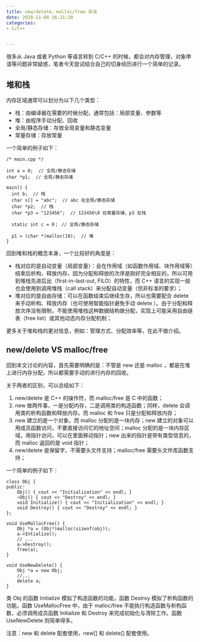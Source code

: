 ```yaml
---
title: new/delete、malloc/free 杂谈
date: 2020-11-08 16:21:20
categories: 
- C/C++


---
```


很多从 Java 或者 Python 等语言转到 C/C++ 的时候，都会对内存管理，对象申请等问题非常疑惑，笔者今天尝试结合自己的切身经历进行一个简单的记录。

<!-- more -->

## 堆和栈

内存区域通常可以划分为以下几个类型：

- 栈：由编译器在需要的时候分配，通常包括：局部变量、参数等
- 堆：由程序手动分配、回收
- 全局/静态存储：存放全局变量和静态变量
- 常量存储：存放常量

一个简单的例子如下：

```
/* main.cpp */

int a = 0;  // 全局/静态存储
char *p1;  // 全局/静态存储

main() {
  int b;  // 栈
  char s[] = "abc";  // abc 在全局/静态存储
  char *p2;  // 栈
  char *p3 = "123456";  // 123456\0 在常量存储，p3 在栈

  static int c = 0； // 全局/静态存储

  p1 = (char *)malloc(10);  // 堆
}
```

回到堆和栈的概念本身，一个比较好的角度是：

- 栈对应的是自动变量（局部变量）：会在作用域（如函数作用域、块作用域等）结束后析构、释放内存。因为分配和释放的次序是刚好完全相反的，所以可用到堆栈先进后出（first-in-last-out, FILO）的特性，而 C++ 语言的实现一般也会使用到调用堆栈（call stack）来分配自动变量（但非标准的要求）；
- 堆对应的是自由存储：可以在函数结束后继续生存，所以也需要配合 delete 来手动析构、释放内存（也可使用智能指针避免手动 delete ）。由于分配和释放次序没有限制，不能使用堆栈这种数据结构做分配，实现上可能采用自由链表（free list）或其他动态内存分配机制；

更多关于堆和栈的更对信息，例如：管理方式、分配效率等，在此不做介绍。

## new/delete VS malloc/free

回到本文讨论的内容，首先需要明确的是：不管是 new 还是 malloc ，都是在堆上进行内存分配，所以都需要手动的进行内存的回收。

关于两者的区别，可以总结如下：

1. new/delete 是 C++ 的操作符，而 malloc/free 是 C 中的函数；
2. new 做两件事，一是分配内存，二是调用类的构造函数；同样，delete 会调用类的析构函数和释放内存。而 malloc 和 free 只是分配和释放内存；
3. new 建立的是一个对象，而 malloc 分配的是一块内存；new 建立的对象可以用成员函数访问，不要直接访问它的地址空间；malloc 分配的是一块内存区域，用指针访问，可以在里面移动指针；new 出来的指针是带有类型信息的，而 malloc 返回的是 void 指针；
4. new/delete 是保留字，不需要头文件支持；malloc/free 需要头文件库函数支持；

一个简单的例子如下：

```
class Obj {
public:
    Obj() { cout << "Initialization" << endl; }
    ~Obj() { cout << "Destroy" << endl; }
    void Initialize() { cout << "Initialization" << endl; }
    void Destroy() { cout << "Destroy" << endl; }
};

void UseMallocFree() {
    Obj *a = (Obj*)malloc(sizeof(obj));
    a->Intialize();
    // ...
    a->Destroy();
    free(a);
}

void UseNewDelete() {
    Obj *a = new Obj;
    //...
    delete a;
}
```

类 Obj 的函数 Initialize 模拟了构造函数的功能，函数 Destroy 模拟了析构函数的功能。函数 UseMallocFree 中，由于 malloc/free 不能执行构造函数与析构函数，必须调用成员函数 Initialize 和 Destroy 来完成初始化与清除工作。函数 UseNewDelete 则简单得多。

注意：new 和 delete 配套使用，new[] 和 delete[] 配套使用。